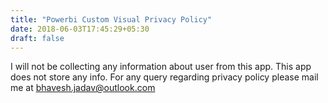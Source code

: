 ```yaml
---
title: "Powerbi Custom Visual Privacy Policy"
date: 2018-06-03T17:45:29+05:30
draft: false
---
```


I will not be collecting any information about user from this app. This app does not store any info. For any query regarding privacy policy please mail me at <a href = "mailto:bhavesh.jadav@outlook.com">bhavesh.jadav@outlook.com</a>